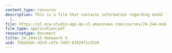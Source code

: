 ```yaml
---
content_type: resource
description: This is a file that contains information regarding modal logic homework
  1.
file: https://ol-ocw-studio-app-qa.s3.amazonaws.com/courses/24-244-modal-logic-spring-2015/756a5ddc42c9cd7e7d9763524f1c5524_MIT24_244S15_Homework5.pdf
file_type: application/pdf
resourcetype: Document
title: 24.244s15 Homework 5
uid: 756a5ddc-42c9-cd7e-7d97-63524f1c5524
---
```

